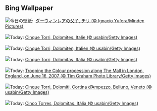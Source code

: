 ## Bing Wallpaper
![](https://www.bing.com/th?id=OHR.RheaDad_JA-JP7457572073_UHD.jpg&w=1000)今日の壁紙: &nbsp;[ダーウィンレアの父子, チリ (© Ignacio Yufera/Minden Pictures)](https://www.bing.com/th?id=OHR.RheaDad_JA-JP7457572073_UHD.jpg)
<br><br/>
![](https://www.bing.com/th?id=OHR.DolomitiEstate_FR-FR4432604258_UHD.jpg&w=1000)Today: [Cinque Torri, Dolomites, Italie (© usabin/Getty Images)](https://www.bing.com/th?id=OHR.DolomitiEstate_FR-FR4432604258_UHD.jpg)
<br><br/>
![](https://www.bing.com/th?id=OHR.DolomitiEstate_DE-DE7890492022_UHD.jpg&w=1000)Today: [Cinque Torri, Dolomiten, Italien (© usabin/Getty Images)](https://www.bing.com/th?id=OHR.DolomitiEstate_DE-DE7890492022_UHD.jpg)
<br><br/>
![](https://www.bing.com/th?id=OHR.DolomitiEstate_ES-ES8254189997_UHD.jpg&w=1000)Today: [Cinque Torri, Dolomitas, Italia (© usabin/Getty Images)](https://www.bing.com/th?id=OHR.DolomitiEstate_ES-ES8254189997_UHD.jpg)
<br><br/>
![](https://www.bing.com/th?id=OHR.TroopingTheColour2025_EN-GB7387782428_UHD.jpg&w=1000)Today: [Trooping the Colour procession along The Mall in London, England, on June 16, 2007 (© Tim Graham Photo Library/Getty Images)](https://www.bing.com/th?id=OHR.TroopingTheColour2025_EN-GB7387782428_UHD.jpg)
<br><br/>
![](https://www.bing.com/th?id=OHR.DolomitiEstate_IT-IT5883847806_UHD.jpg&w=1000)Today: [Cinque Torri, Dolomiti, Cortina d’Ampezzo, Belluno, Veneto (© usabin/Getty Images)](https://www.bing.com/th?id=OHR.DolomitiEstate_IT-IT5883847806_UHD.jpg)
<br><br/>
![](https://www.bing.com/th?id=OHR.DolomitiEstate_PT-BR0683088540_UHD.jpg&w=1000)Today: [Cinco Torres, Dolomitas, Itália (© usabin/Getty Images)](https://www.bing.com/th?id=OHR.DolomitiEstate_PT-BR0683088540_UHD.jpg)
<br><br/>
